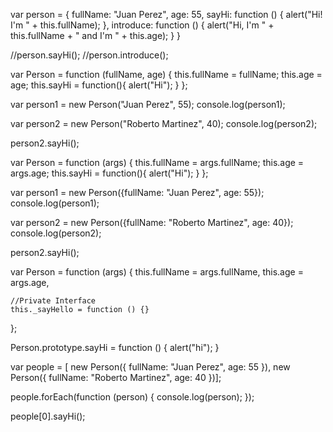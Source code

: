 var person = {
    fullName: "Juan Perez",
    age: 55,
    sayHi: function () {
        alert("Hi! I'm " + this.fullName);
    },
    introduce: function () {
        alert("Hi, I'm " + this.fullName + " and I'm " + this.age);
    }
}

//person.sayHi();
//person.introduce();









var Person = function (fullName, age) {
    this.fullName = fullName;
    this.age = age;
    this.sayHi = function(){
        alert("Hi");
    }
};


var person1 = new Person("Juan Perez", 55);
console.log(person1);

var person2 = new Person("Roberto Martinez", 40);
console.log(person2);

person2.sayHi();







var Person = function (args) {
    this.fullName = args.fullName;
    this.age = args.age;
    this.sayHi = function(){
        alert("Hi");
    }
};


var person1 = new Person({fullName: "Juan Perez", age: 55});
console.log(person1);

var person2 = new Person({fullName: "Roberto Martinez", age: 40});
console.log(person2);

person2.sayHi();














var Person = function (args) {
    this.fullName = args.fullName,
    this.age = args.age,

    //Private Interface
    this._sayHello = function () {}
};

Person.prototype.sayHi = function () {
    alert("hi");
}


var people = [
new Person({
    fullName: "Juan Perez",
    age: 55
}),
new Person({
    fullName: "Roberto Martinez",
    age: 40
})];

people.forEach(function (person) {
    console.log(person);
});

people[0].sayHi();